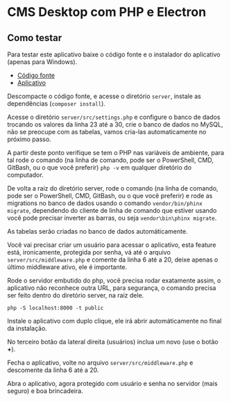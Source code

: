 # CMS Desktop com PHP e Electron

## Como testar

Para testar este aplicativo baixe o código fonte e o instalador do aplicativo (apenas para Windows).

 - [Código fonte](https://github.com/schoolofnetcom/cms-electron-php/archive/master.zip)
 - [Aplicativo](https://github.com/schoolofnetcom/cms-electron-php/releases)

Descompacte o código fonte, e acesse o diretório `server`, instale as dependências (`composer install`).

Acesse o diretório `server/src/settings.php` e configure o banco de dados trocando os valores da linha 23 até a 30, crie o banco de dados no MySQL, não se preocupe com as tabelas, vamos cria-las automaticamente no próximo passo.

A partir deste ponto verifique se tem o PHP nas variáveis de ambiente, para tal rode o comando (na linha de comando, pode ser o PowerShell, CMD, GitBash, ou o que você preferir) `php -v` em qualquer diretório do computador.

De volta a raiz do diretório server, rode o comando (na linha de comando, pode ser o PowerShell, CMD, GitBash, ou o que você preferir) e rode as migrations no banco de dados usando o comando `vendor/bin/phinx migrate`, dependendo do cliente de linha de comando que estiver usando você pode precisar inverter as barras, ou seja `vendor\bin\phinx migrate`.

As tabelas serão criadas no banco de dados automáticamente.

Você vai precisar criar um usuário para acessar o aplicativo, esta feature está, ironicamente, protegida por senha, vá até o arquivo `server/src/middleware.php` e comente da linha 6 até a 20, deixe apenas o último middleware ativo, ele é importante.

Rode o servidor embutido do php, você precisa rodar exatamente assim, o aplicativo não reconhece outra URL, para segurança, o comando precisa ser feito dentro do diretório server, na raiz dele.

`php -S localhost:8000 -t public`

Instale o aplicativo com duplo clique, ele irá abrir automáticamente no final da instalação.

No terceiro botão da lateral direita (usuários) inclua um novo (use o botão **+**).

Fecha o aplicativo, volte no arquivo `server/src/middleware.php` e descomente da linha 6 até a 20.

Abra o aplicativo, agora protegido com usuário e senha no servidor (mais seguro) e boa brincadeira.
